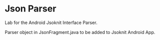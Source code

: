 Json Parser
==============

Lab for the Android Jsoknit Interface Parser.  

Parser object in JsonFragment.java to be added to Jsoknit Android App.